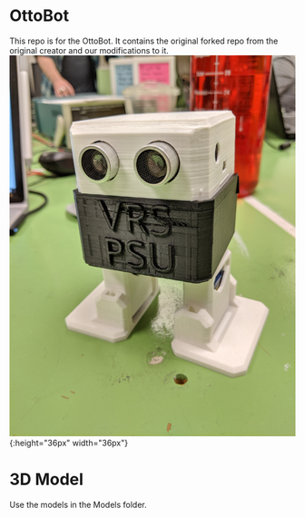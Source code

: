 # OttoBot
This repo is for the OttoBot. It contains the original forked repo from the original creator and our modifications to it.
![VRS PSU OttoBot](/Pictures/VRS_Otto.jpg){:height="36px" width="36px"}

# 3D Model

Use the models in the Models folder.
